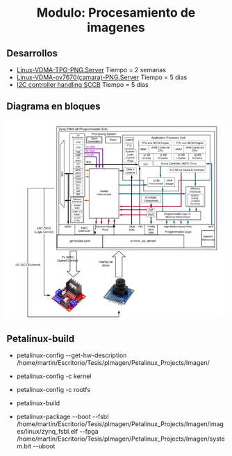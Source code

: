 <h1 align="center"> Modulo: Procesamiento de imagenes </h1> 

## Desarrollos

* [Linux-VDMA-TPG-PNG.Server](https://github.com/Fuschetto97/Tesis/blob/main/Petalinux_Projects/README_Des1.md)  Tiempo = 2 semanas
* [Linux-VDMA-ov7670(camara)-PNG.Server](https://github.com/Fuschetto97/Tesis/blob/main/Petalinux_Projects/README_Des2.md) Tiempo =  5 dias
* [I2C controller handling SCCB](https://github.com/Fuschetto97/Tesis/blob/main/Petalinux_Projects/README_Des3.md) Tiempo =  5 dias


## Diagrama en bloques 

<img src=./imagenes/BlockDiagram.png alt="Hardware" />


## Petalinux-build

* petalinux-config --get-hw-description /home/martin/Escritorio/Tesis/pImagen/Petalinux_Projects/Imagen/

* petalinux-config -c kernel

* petalinux-config -c rootfs

* petalinux-build

* petalinux-package --boot --fsbl /home/martin/Escritorio/Tesis/pImagen/Petalinux_Projects/Imagen/images/linux/zynq_fsbl.elf --fpga /home/martin/Escritorio/Tesis/pImagen/Petalinux_Projects/Imagen/system.bit --uboot












